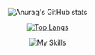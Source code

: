 <div align="center">
  
  ![Anurag's GitHub stats](https://github-readme-stats.vercel.app/api?username=GuilhermeSilvaN&show_icons=true)
  
  [![Top Langs](https://github-readme-stats.vercel.app/api/top-langs/?username=GuilhermeSilvaN&layout=donut-vertical)](https://github.com/anuraghazra/github-readme-stats)
  
  [![My Skills](https://skillicons.dev/icons?i=java,mysql,javascript,html,css,bootstrap&theme=light)](https://skillicons.dev)
    
</div>





